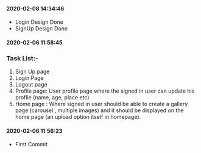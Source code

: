 #### 2020-02-08 14:34:46

- Login Design Done
- SignUp Design Done 


#### 2020-02-06 11:58:45

### Task List:-
1. Sign Up page
2. Login Page
3. Logout page
4. Profile page:  User profile page where the signed in user can update his profile (name, age, place etc)
5. Home page : Where signed in user should be able to create a gallery page (carousel , multiple images) and  it should be displayed on the home page (an upload option itself in homepage).

#### 2020-02-06 11:56:23
- First Commit

